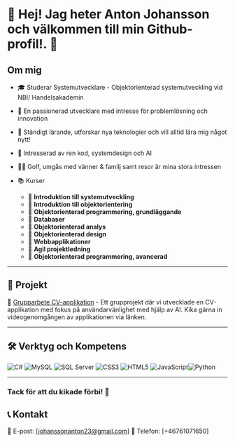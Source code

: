 # 🎉 Hej! Jag heter Anton Johansson och välkommen till min Github-profil!. 🚀

## Om mig

- 🎓 Studerar Systemutvecklare - Objektorienterad systemutveckling vid NBI/ Handelsakademin
- 🌟 En passionerad utvecklare med intresse för problemlösning och innovation
- 🤖 Ständigt lärande, utforskar nya teknologier och vill alltid lära mig något nytt!
- 🎨 Intresserad av ren kod, systemdesign och AI
- 🏌️‍♂️ Golf, umgås med vänner & familj samt resor är mina stora intressen

- 📚 Kurser
  - 📜 **Introduktion till systemutveckling**
  - 📜 **Introduktion till objektorientering**
  - 📜 **Objektorienterad programmering, grundläggande**
  - 📜 **Databaser**
  - 📜 **Objektorienterad analys**
  - 📜 **Objektorienterad design**
  - 📜 **Webbapplikationer**
  - 📜 **Agil projektledning**
  - 📜 **Objektorienterad programmering, avancerad**

---
## 📌 Projekt

🔗 [Grupparbete CV-applikation](https://github.com/antonjohanssoon/Grupparbete-CV-applikation) - Ett grupprojekt där vi utvecklade en CV-applikation med fokus på användarvänlighet med hjälp av AI. Kika gärna in videogenomgången av applikationen via länken.

---
## 🛠️ Verktyg och Kompetens

![C#](https://img.shields.io/badge/C%23-%23239120.svg?style=for-the-badge&logo=c-sharp&logoColor=white)
![MySQL](https://img.shields.io/badge/MySQL-%2300758F.svg?style=for-the-badge&logo=mysql&logoColor=white)
![SQL Server](https://img.shields.io/badge/SQL%20Server-%23CC2927.svg?style=for-the-badge&logo=microsoft-sql-server&logoColor=white)
![CSS3](https://img.shields.io/badge/CSS3-%231572B6.svg?style=for-the-badge&logo=css3&logoColor=white)
![HTML5](https://img.shields.io/badge/HTML5-%23E34F26.svg?style=for-the-badge&logo=html5&logoColor=white)
![JavaScript](https://img.shields.io/badge/JavaScript-%23F7DF1E.svg?style=for-the-badge&logo=javascript&logoColor=black)![Python](https://img.shields.io/badge/Python-%233776AB.svg?style=for-the-badge&logo=python&logoColor=white)

---

### Tack för att du kikade förbi! 🚀

## 📞 Kontakt

📧 E-post: [johanssonanton23@gmail.com]
📱 Telefon: [+46761071650]
